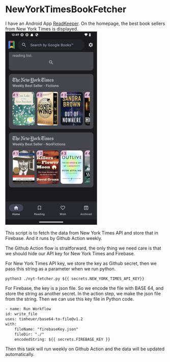 # NewYorkTimesBookFetcher

I have an Android App [ReadKeeper](https://play.google.com/store/apps/details?id=app.tinks.readkeeper). On the homepage, the best book sellers from New York Times is displayed.
![image](/images/ny-book.png)

This script is to fetch the data from New York Times API and store that in Firebase. And it runs by Github Action weekly.

The Github Action flow is straitforward, the only thing we need care is that we should hide our API key for New York Times and Firebase.

For New York Times API key, we store the key as Github secret, then we pass this string as a parameter when we run python.

```
python3 ./nyt-fetcher.py ${{ secrets.NEW_YORK_TIMES_API_KEY}}
```

For Firebase, the key is a json file. So we encode the file with BASE 64, and store the string as another secret. In the action step, we make the json file from the string. Then we can use this key file in Python code.

```
- name: Run Workflow
id: write_file
uses: timheuer/base64-to-file@v1.2
with:
    fileName: "firebaseKey.json"
    fileDir: "./"
    encodedString: ${{ secrets.FIREBASE_KEY }}
```

Then this task will run weekly on Github Action and the data will be updated automatically.
